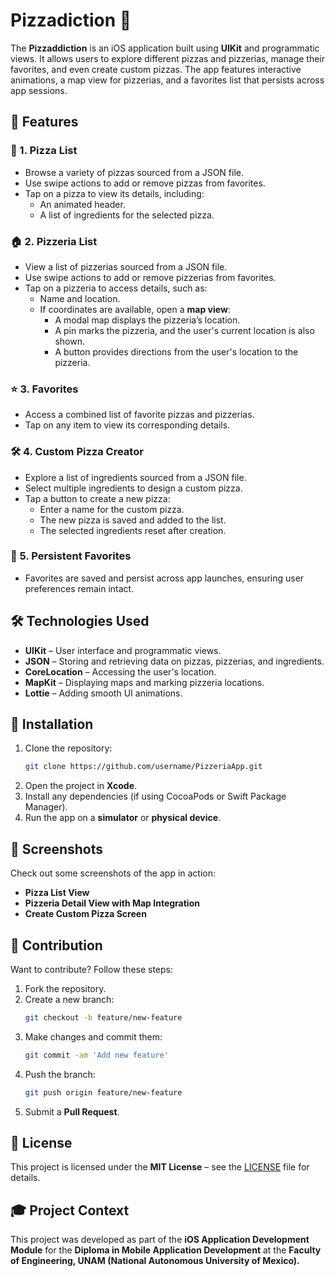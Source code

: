 # Pizzadiction 🍕

The **Pizzaddiction** is an iOS application built using **UIKit** and programmatic views. It allows users to explore different pizzas and pizzerias, manage their favorites, and even create custom pizzas. The app features interactive animations, a map view for pizzerias, and a favorites list that persists across app sessions.

## 📌 Features

### 🍕 1. Pizza List
- Browse a variety of pizzas sourced from a JSON file.
- Use swipe actions to add or remove pizzas from favorites.
- Tap on a pizza to view its details, including:
  - An animated header.
  - A list of ingredients for the selected pizza.

### 🏠 2. Pizzeria List
- View a list of pizzerias sourced from a JSON file.
- Use swipe actions to add or remove pizzerias from favorites.
- Tap on a pizzeria to access details, such as:
  - Name and location.
  - If coordinates are available, open a **map view**:
    - A modal map displays the pizzeria’s location.
    - A pin marks the pizzeria, and the user's current location is also shown.
    - A button provides directions from the user's location to the pizzeria.

### ⭐ 3. Favorites
- Access a combined list of favorite pizzas and pizzerias.
- Tap on any item to view its corresponding details.

### 🛠️ 4. Custom Pizza Creator
- Explore a list of ingredients sourced from a JSON file.
- Select multiple ingredients to design a custom pizza.
- Tap a button to create a new pizza:
  - Enter a name for the custom pizza.
  - The new pizza is saved and added to the list.
  - The selected ingredients reset after creation.

### 🔄 5. Persistent Favorites
- Favorites are saved and persist across app launches, ensuring user preferences remain intact.

## 🛠️ Technologies Used
- **UIKit** – User interface and programmatic views.
- **JSON** – Storing and retrieving data on pizzas, pizzerias, and ingredients.
- **CoreLocation** – Accessing the user's location.
- **MapKit** – Displaying maps and marking pizzeria locations.
- **Lottie** – Adding smooth UI animations.

## 🚀 Installation

1. Clone the repository:
   ```bash
   git clone https://github.com/username/PizzeriaApp.git
   ```
2. Open the project in **Xcode**.
3. Install any dependencies (if using CocoaPods or Swift Package Manager).
4. Run the app on a **simulator** or **physical device**.

## 📸 Screenshots
Check out some screenshots of the app in action:

- **Pizza List View**
- **Pizzeria Detail View with Map Integration**
- **Create Custom Pizza Screen**

## 🤝 Contribution
Want to contribute? Follow these steps:

1. Fork the repository.
2. Create a new branch:
   ```bash
   git checkout -b feature/new-feature
   ```
3. Make changes and commit them:
   ```bash
   git commit -am 'Add new feature'
   ```
4. Push the branch:
   ```bash
   git push origin feature/new-feature
   ```
5. Submit a **Pull Request**.

## 📜 License
This project is licensed under the **MIT License** – see the [LICENSE](LICENSE) file for details.

## 🎓 Project Context
This project was developed as part of the **iOS Application Development Module** for the **Diploma in Mobile Application Development** at the **Faculty of Engineering, UNAM (National Autonomous University of Mexico).**


